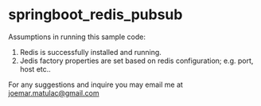 # springboot_redis_pubsub
Assumptions in running this sample code:
1. Redis is successfully installed and running.
2. Jedis factory properties are set based on redis configuration; e.g. port, host etc..

For any suggestions and inquire you may email me at joemar.matulac@gmail.com
